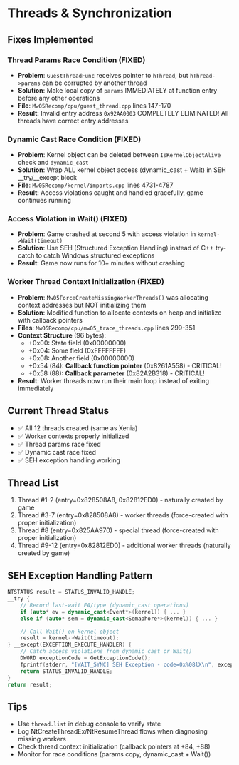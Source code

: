 # Threads & Synchronization

## Fixes Implemented

### Thread Params Race Condition (FIXED)
- **Problem**: `GuestThreadFunc` receives pointer to `hThread`, but `hThread->params` can be corrupted by another thread
- **Solution**: Make local copy of `params` IMMEDIATELY at function entry before any other operations
- **File**: `Mw05Recomp/cpu/guest_thread.cpp` lines 147-170
- **Result**: Invalid entry address `0x92AA0003` COMPLETELY ELIMINATED! All threads have correct entry addresses

### Dynamic Cast Race Condition (FIXED)
- **Problem**: Kernel object can be deleted between `IsKernelObjectAlive` check and `dynamic_cast`
- **Solution**: Wrap ALL kernel object access (dynamic_cast + Wait) in SEH __try/__except block
- **File**: `Mw05Recomp/kernel/imports.cpp` lines 4731-4787
- **Result**: Access violations caught and handled gracefully, game continues running

### Access Violation in Wait() (FIXED)
- **Problem**: Game crashed at second 5 with access violation in `kernel->Wait(timeout)`
- **Solution**: Use SEH (Structured Exception Handling) instead of C++ try-catch to catch Windows structured exceptions
- **Result**: Game now runs for 10+ minutes without crashing

### Worker Thread Context Initialization (FIXED)
- **Problem**: `Mw05ForceCreateMissingWorkerThreads()` was allocating context addresses but NOT initializing them
- **Solution**: Modified function to allocate contexts on heap and initialize with callback pointers
- **Files**: `Mw05Recomp/cpu/mw05_trace_threads.cpp` lines 299-351
- **Context Structure** (96 bytes):
  - +0x00: State field (0x00000000)
  - +0x04: Some field (0xFFFFFFFF)
  - +0x08: Another field (0x00000000)
  - +0x54 (84): **Callback function pointer** (0x8261A558) - CRITICAL!
  - +0x58 (88): **Callback parameter** (0x82A2B318) - CRITICAL!
- **Result**: Worker threads now run their main loop instead of exiting immediately

## Current Thread Status
- ✅ All 12 threads created (same as Xenia)
- ✅ Worker contexts properly initialized
- ✅ Thread params race fixed
- ✅ Dynamic cast race fixed
- ✅ SEH exception handling working

## Thread List
1. Thread #1-2 (entry=0x828508A8, 0x82812ED0) - naturally created by game
2. Thread #3-7 (entry=0x828508A8) - worker threads (force-created with proper initialization)
3. Thread #8 (entry=0x825AA970) - special thread (force-created with proper initialization)
4. Thread #9-12 (entry=0x82812ED0) - additional worker threads (naturally created by game)

## SEH Exception Handling Pattern
```cpp
NTSTATUS result = STATUS_INVALID_HANDLE;
__try {
    // Record last-wait EA/type (dynamic_cast operations)
    if (auto* ev = dynamic_cast<Event*>(kernel)) { ... }
    else if (auto* sem = dynamic_cast<Semaphore*>(kernel)) { ... }

    // Call Wait() on kernel object
    result = kernel->Wait(timeout);
} __except(EXCEPTION_EXECUTE_HANDLER) {
    // Catch access violations from dynamic_cast or Wait()
    DWORD exceptionCode = GetExceptionCode();
    fprintf(stderr, "[WAIT_SYNC] SEH Exception - code=0x%08lX\n", exceptionCode);
    return STATUS_INVALID_HANDLE;
}
return result;
```

## Tips
- Use `thread.list` in debug console to verify state
- Log NtCreateThreadEx/NtResumeThread flows when diagnosing missing workers
- Check thread context initialization (callback pointers at +84, +88)
- Monitor for race conditions (params copy, dynamic_cast + Wait())

